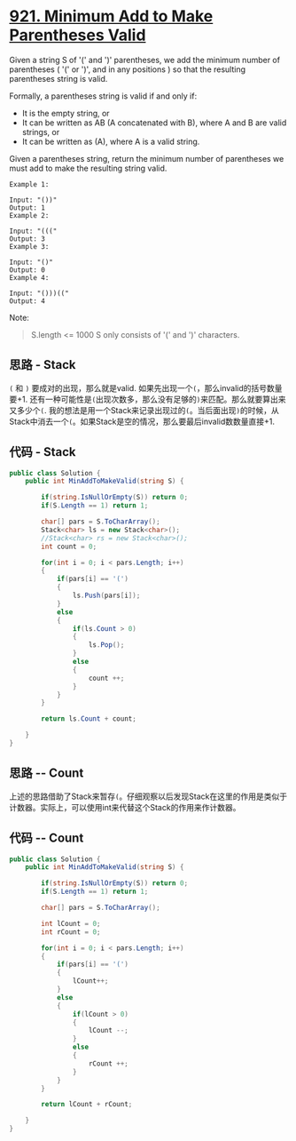 # [921. Minimum Add to Make Parentheses Valid](https://leetcode.com/problems/minimum-add-to-make-parentheses-valid/)

Given a string S of '(' and ')' parentheses, we add the minimum number of parentheses ( '(' or ')', and in any positions ) so that the resulting parentheses string is valid.

Formally, a parentheses string is valid if and only if:

* It is the empty string, or
* It can be written as AB (A concatenated with B), where A and B are valid strings, or
* It can be written as (A), where A is a valid string.

Given a parentheses string, return the minimum number of parentheses we must add to make the resulting string valid.

```text
Example 1:

Input: "())"
Output: 1
Example 2:

Input: "((("
Output: 3
Example 3:

Input: "()"
Output: 0
Example 4:

Input: "()))(("
Output: 4
```

Note:

> S.length <= 1000
> S only consists of '(' and ')' characters.

## 思路 - Stack

`(` 和 `)` 要成对的出现，那么就是valid. 如果先出现一个`(`，那么invalid的括号数量要+1. 还有一种可能性是`(`出现次数多，那么没有足够的`)`来匹配。那么就要算出来又多少个`(`.
我的想法是用一个Stack来记录出现过的`(`。当后面出现`)`的时候，从Stack中消去一个`(`。如果Stack是空的情况，那么要最后invalid数数量直接+1.

## 代码 - Stack

```csharp
public class Solution {
    public int MinAddToMakeValid(string S) {

        if(string.IsNullOrEmpty(S)) return 0;
        if(S.Length == 1) return 1;

        char[] pars = S.ToCharArray();
        Stack<char> ls = new Stack<char>();
        //Stack<char> rs = new Stack<char>();
        int count = 0;

        for(int i = 0; i < pars.Length; i++)
        {
            if(pars[i] == '(')
            {
                ls.Push(pars[i]);
            }
            else
            {
                if(ls.Count > 0)
                {
                    ls.Pop();
                }
                else
                {
                    count ++;
                }
            }
        }

        return ls.Count + count;

    }
}
```

## 思路 -- Count

上述的思路借助了Stack来暂存`(`。仔细观察以后发现Stack在这里的作用是类似于计数器。实际上，可以使用int来代替这个Stack的作用来作计数器。

## 代码 -- Count

```csharp
public class Solution {
    public int MinAddToMakeValid(string S) {

        if(string.IsNullOrEmpty(S)) return 0;
        if(S.Length == 1) return 1;

        char[] pars = S.ToCharArray();

        int lCount = 0;
        int rCount = 0;

        for(int i = 0; i < pars.Length; i++)
        {
            if(pars[i] == '(')
            {
                lCount++;
            }
            else
            {
                if(lCount > 0)
                {
                    lCount --;
                }
                else
                {
                    rCount ++;
                }
            }
        }

        return lCount + rCount;

    }
}
```
